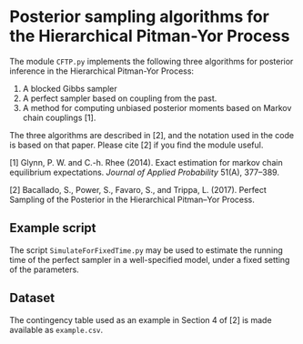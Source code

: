 # Posterior sampling algorithms for the Hierarchical Pitman-Yor Process

The module `CFTP.py` implements the following three algorithms for posterior inference in the Hierarchical Pitman-Yor Process:

1. A blocked Gibbs sampler
2. A perfect sampler based on coupling from the past. 
3. A method for computing unbiased posterior moments based on Markov chain couplings [1].

The three algorithms are described in [2], and the notation used in the code is based on that paper. Please cite [2] if you find the module useful. 

[1] Glynn, P. W. and C.-h. Rhee (2014). Exact estimation for markov chain equilibrium expectations. *Journal of Applied Probability* 51(A), 377–389.

[2] Bacallado, S., Power, S., Favaro, S., and Trippa, L. (2017). Perfect Sampling of the Posterior in the Hierarchical Pitman–Yor Process. 

## Example script

The script `SimulateForFixedTime.py` may be used to estimate the running time of the perfect sampler in a well-specified model, under a fixed setting of the parameters.

## Dataset

The contingency table used as an example in Section 4 of [2] is made available as `example.csv`.

